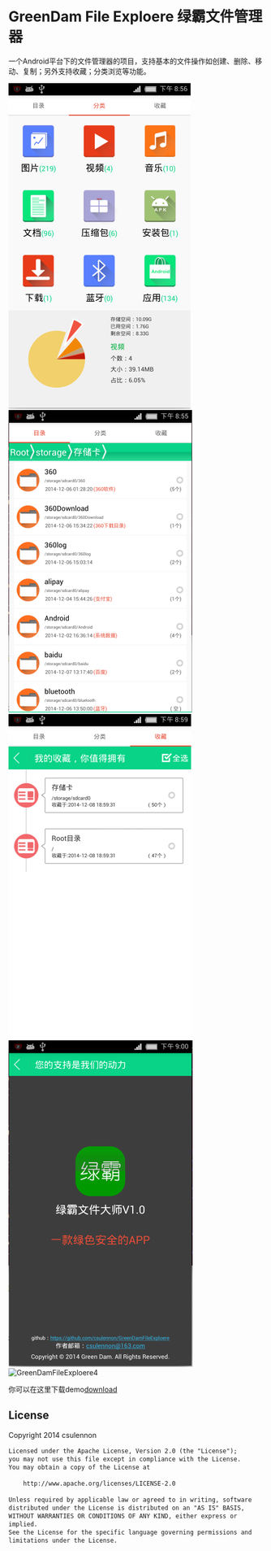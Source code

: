 GreenDam File Exploere
绿霸文件管理器
===============

一个Android平台下的文件管理器的项目，支持基本的文件操作如创建、删除、移动、复制；另外支持收藏；分类浏览等功能。


![GreenDamFileExploere](screen/2014-12-08%2020:56:23.png)
![GreenDamFileExploere1](screen/2014-12-08%2020:56:01.png)
![GreenDamFileExploere2](screen/2014-12-08%2020:59:47.png)
![GreenDamFileExploere3](screen/2014-12-08%2021:00:31.png)
![GreenDamFileExploere4](screen/2014-12-08%2020:55:24.png)

你可以在这里下载demo[download](https://raw.github.com/csulennon/GreenDamFileExploere/master/GreenDamExplorer.apk)

License
-------
 Copyright 2014 csulennon

    Licensed under the Apache License, Version 2.0 (the "License");
    you may not use this file except in compliance with the License.
    You may obtain a copy of the License at

        http://www.apache.org/licenses/LICENSE-2.0

    Unless required by applicable law or agreed to in writing, software
    distributed under the License is distributed on an "AS IS" BASIS,
    WITHOUT WARRANTIES OR CONDITIONS OF ANY KIND, either express or implied.
    See the License for the specific language governing permissions and
    limitations under the License.
